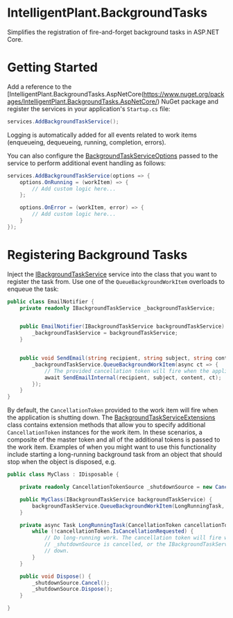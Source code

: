 # IntelligentPlant.BackgroundTasks

Simplifies the registration of fire-and-forget background tasks in ASP.NET Core.


# Getting Started

Add a reference to the [IntelligentPlant.BackgroundTasks.AspNetCore(https://www.nuget.org/packages/IntelligentPlant.BackgroundTasks.AspNetCore/) NuGet package and register the services in your application's `Startup.cs` file:

```csharp
services.AddBackgroundTaskService();
```

Logging is automatically added for all events related to work items (enqueueing, dequeueing, running, completion, errors).

You can also configure the [BackgroundTaskServiceOptions](./src/IntelligentPlant.BackgroundTasks/BackgroundTaskServiceOptions.cs) passed to the service to perform additional event handling as follows:

```csharp
services.AddBackgroundTaskService(options => {
    options.OnRunning = (workItem) => {
        // Add custom logic here...
    };

    options.OnError = (workItem, error) => {
        // Add custom logic here...
    }
});
```


# Registering Background Tasks

Inject the [IBackgroundTaskService](./src/IntelligentPlant.BackgroundTasks/IBackgroundTaskService.cs) service into the class that you want to register the task from. Use one of the `QueueBackgroundWorkItem` overloads to enqueue the task:


```csharp
public class EmailNotifier {
    private readonly IBackgroundTaskService _backgroundTaskService;


    public EmailNotifier(IBackgroundTaskService backgroundTaskService) {
        _backgroundTaskService = backgroundTaskService;
    }


    public void SendEmail(string recipient, string subject, string content) {
        _backgroundTaskService.QueueBackgroundWorkItem(async ct => {
            // The provided cancellation token will fire when the application is shutting down.
            await SendEmailInternal(recipient, subject, content, ct);
        });
    }
}
```

By default, the `CancellationToken` provided to the work item will fire when the application is shutting down. The [BackgroundTaskServiceExtensions](./src/IntelligentPlant.BackgroundTasks/BackgroundTaskServiceExtensions.cs) class contains extension methods that allow you to specify additional `CancellationToken` instances for the work item. In these scenarios, a composite of the master token and all of the additional tokens is passed to the work item. Examples of when you might want to use this functionality include starting a long-running background task from an object that should stop when the object is disposed, e.g.

```csharp
public class MyClass : IDisposable {

    private readonly CancellationTokenSource _shutdownSource = new CancellationTokenSource();

    public MyClass(IBackgroundTaskService backgroundTaskService) {
        backgroundTaskService.QueueBackgroundWorkItem(LongRunningTask, _shutdownSource.Token);
    }

    private async Task LongRunningTask(CancellationToken cancellationToken) {
        while (!cancellationToken.IsCancellationRequested) {
            // Do long-running work. The cancellation token will fire when either 
            // _shutdownSource is cancelled, or the IBackgroundTaskService is shut 
            // down.
        }
    }

    public void Dispose() {
        _shutdownSource.Cancel();
        _shutdownSource.Dispose();
    }

}
```

